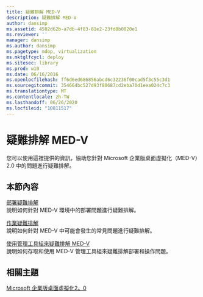 ```yaml
---
title: 疑難排解 MED-V
description: 疑難排解 MED-V
author: dansimp
ms.assetid: 4502d62b-a7db-4f83-81e2-23fd8b0820e1
ms.reviewer: ''
manager: dansimp
ms.author: dansimp
ms.pagetype: mdop, virtualization
ms.mktglfcycl: deploy
ms.sitesec: library
ms.prod: w10
ms.date: 06/16/2016
ms.openlocfilehash: ff6d6ed686856abcd6c32236f00cad5f3c55c3d1
ms.sourcegitcommit: 354664bc527d93f80687cd2eba70d1eea024c7c3
ms.translationtype: MT
ms.contentlocale: zh-TW
ms.lasthandoff: 06/26/2020
ms.locfileid: "10811517"
---
```

# 疑難排解 MED-V


您可以使用這裡提供的資訊，協助您針對 Microsoft 企業版桌面虛擬化（MED-V）2.0 中的問題進行疑難排解。

## 本節內容


<a href="" id="deployment-troubleshooting"></a>[部署疑難排解](deployment-troubleshooting.md)  
說明如何針對 MED-V 環境中的部署問題進行疑難排解。

<a href="" id="operations-troubleshooting"></a>[作業疑難排解](operations-troubleshooting-medv2.md)  
說明如何針對 MED-V 中可能會發生的常見問題進行疑難排解。

<a href="" id="troubleshooting-med-v-by-using-the-administration-toolkit"></a>[使用管理工具組來疑難排解 MED-V](troubleshooting-med-v-by-using-the-administration-toolkit.md)  
說明如何存取和使用 MED-V 管理工具組來疑難排解部署和操作問題。

## 相關主題


[Microsoft 企業版桌面虛擬化2。0](index.md)

 

 






